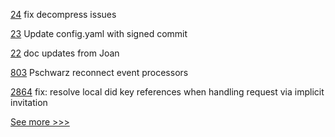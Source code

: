 
[24](https://github.com/hyperledger-labs/fabric-operations-console/pull/24) fix decompress issues

[23](https://github.com/hyperledger-labs/fabric-operations-console/pull/23) Update config.yaml with signed commit

[22](https://github.com/hyperledger-labs/fabric-operations-console/pull/22) doc updates from Joan

[803](https://github.com/hyperledger/grid/pull/803) Pschwarz reconnect event processors

[2864](https://github.com/hyperledger/aries-framework-go/pull/2864) fix: resolve local did key references when handling request via implicit invitation


[See more >>>](https://start-here.hyperledger.org/pull-requests)
